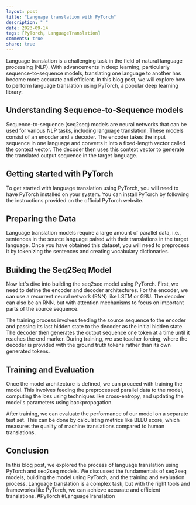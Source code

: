 ```yaml
---
layout: post
title: "Language translation with PyTorch"
description: " "
date: 2023-09-14
tags: [PyTorch, LanguageTranslation]
comments: true
share: true
---
```


Language translation is a challenging task in the field of natural language processing (NLP). With advancements in deep learning, particularly sequence-to-sequence models, translating one language to another has become more accurate and efficient. In this blog post, we will explore how to perform language translation using PyTorch, a popular deep learning library.

## Understanding Sequence-to-Sequence models

Sequence-to-sequence (seq2seq) models are neural networks that can be used for various NLP tasks, including language translation. These models consist of an encoder and a decoder. The encoder takes the input sequence in one language and converts it into a fixed-length vector called the context vector. The decoder then uses this context vector to generate the translated output sequence in the target language.

## Getting started with PyTorch

To get started with language translation using PyTorch, you will need to have PyTorch installed on your system. You can install PyTorch by following the instructions provided on the official PyTorch website.

## Preparing the Data

Language translation models require a large amount of parallel data, i.e., sentences in the source language paired with their translations in the target language. Once you have obtained this dataset, you will need to preprocess it by tokenizing the sentences and creating vocabulary dictionaries.

## Building the Seq2Seq Model

Now let's dive into building the seq2seq model using PyTorch. First, we need to define the encoder and decoder architectures. For the encoder, we can use a recurrent neural network (RNN) like LSTM or GRU. The decoder can also be an RNN, but with attention mechanisms to focus on important parts of the source sequence.

The training process involves feeding the source sequence to the encoder and passing its last hidden state to the decoder as the initial hidden state. The decoder then generates the output sequence one token at a time until it reaches the end marker. During training, we use teacher forcing, where the decoder is provided with the ground truth tokens rather than its own generated tokens.

## Training and Evaluation

Once the model architecture is defined, we can proceed with training the model. This involves feeding the preprocessed parallel data to the model, computing the loss using techniques like cross-entropy, and updating the model's parameters using backpropagation.

After training, we can evaluate the performance of our model on a separate test set. This can be done by calculating metrics like BLEU score, which measures the quality of machine translations compared to human translations.

## Conclusion

In this blog post, we explored the process of language translation using PyTorch and seq2seq models. We discussed the fundamentals of seq2seq models, building the model using PyTorch, and the training and evaluation process. Language translation is a complex task, but with the right tools and frameworks like PyTorch, we can achieve accurate and efficient translations. #PyTorch #LanguageTranslation